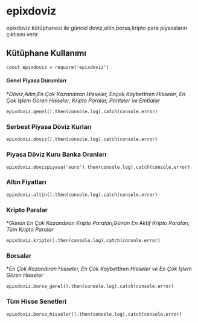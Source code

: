 # epixdoviz

epixdoviz kütüphanesi ile güncel doviz,altin,borsa,kripto para piyasaların çıktısını verir

## Kütüphane Kullanımı
    const epixdoviz = require('epixdoviz')


#### Genel Piyasa Durumları 
**Döviz,Altın,En Çok Kazandıran Hisseler, Ençok Kaybettiren Hisseler, En Çok İşlem Gören Hisseler, Kripto Paralar, Pariteler ve Emtialar*

    epixdoviz.genel().then(console.log).catch(console.error)

### Serbest Piyasa Döviz Kurları
    epixdoviz.doviz().then(console.log).catch(console.error)

### Piyasa Döviz Kuru Banka Oranları
    epixdoviz.dovizpiyasa('euro').then(console.log).catch(console.error)

### Altın Fiyatları
    epixdoviz.altin().then(console.log).catch(console.error)

### Kripto Paralar
**Günün En Çok Kazandıran Kripto Paraları,Günün En Aktif Kripto Paraları, Tüm Kripto Paralar*

    epixdoviz.kripto().then(console.log).catch(console.error)

### Borsalar
**En Çok Kazandıran Hisseler, En Çok Kaybettiren Hisseler ve En Çok İşlem Gören Hisseler*

    epixdoviz.borsa_genel().then(console.log).catch(console.error)

### Tüm Hisse Senetleri
    epixdoviz.borsa_hisseler().then(console.log).catch(console.error)